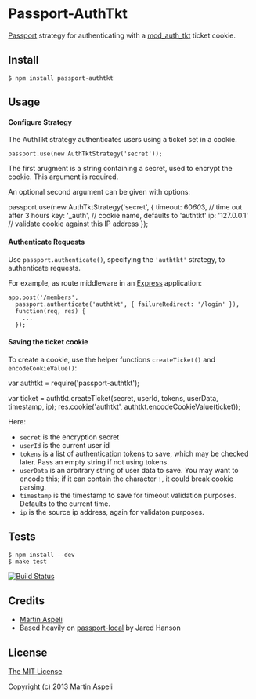 # Passport-AuthTkt

[Passport](http://passportjs.org/) strategy for authenticating with a
[mod_auth_tkt](http://www.openfusion.com.au/labs/mod_auth_tkt/) ticket cookie.

## Install

    $ npm install passport-authtkt

## Usage

#### Configure Strategy

The AuthTkt strategy authenticates users using a ticket set in a cookie.

    passport.use(new AuthTktStrategy('secret'));

The first arugment is a string containing a secret, used to encrypt the cookie.
This argument is required.

An optional second argument can be given with options:

  passport.use(new AuthTktStrategy('secret', {
    timeout: 60*60*3, // time out after 3 hours
    key: '_auth',     // cookie name, defaults to 'authtkt'
    ip: '127.0.0.1'   // validate cookie against this IP address
  });

#### Authenticate Requests

Use `passport.authenticate()`, specifying the `'authtkt'` strategy, to
authenticate requests.

For example, as route middleware in an [Express](http://expressjs.com/)
application:

    app.post('/members',
      passport.authenticate('authtkt', { failureRedirect: '/login' }),
      function(req, res) {
        ...
      });

#### Saving the ticket cookie

To create a cookie, use the helper functions `createTicket()` and
`encodeCookieValue()`:

  var authtkt = require('passport-authtkt');

  var ticket = authtkt.createTicket(secret, userId, tokens, userData, timestamp, ip);
  res.cookie('authtkt', authtkt.encodeCookieValue(ticket));

Here:

* `secret` is the encryption secret
* `userId` is the current user id
* `tokens` is a list of authentication tokens to save, which may be checked
  later. Pass an empty string if not using tokens.
* `userData` is an arbitrary string of user data to save. You may want to encode
  this; if it can contain the character `!`, it could break cookie parsing.
* `timestamp` is the timestamp to save for timeout validation purposes. Defaults
  to the current time.
* `ip` is the source ip address, again for validaton purposes.

## Tests

    $ npm install --dev
    $ make test

[![Build Status](https://secure.travis-ci.org/optilude/passport-authtkt.png)](http://travis-ci.org/optilude/passport-authtkt)

## Credits

  - [Martin Aspeli](http://github.com/optilude)
  - Based heavily on [passport-local](https://github.com/jaredhanson/passport-local) by Jared Hanson

## License

[The MIT License](http://opensource.org/licenses/MIT)

Copyright (c) 2013 Martin Aspeli
